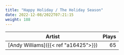 ```yaml
---
title: "Happy Holiday / The Holiday Season"
date: 2022-12-08/2022T07:21:15
weight: 188
---
```




 Artist | Plays 
----- | -----:
[Andy Williams]({{< ref "a16425">}}) | 65
